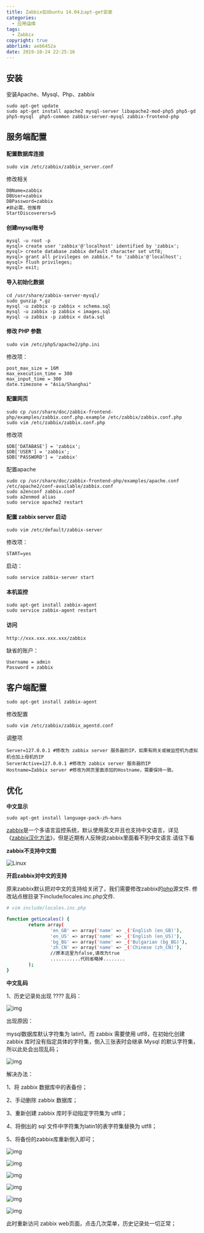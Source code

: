 ```yaml
---
title: Zabbix在Ubuntu 14.04上apt-get安装
categories:
  - 应用运维
tags:
  - Zabbix
copyright: true
abbrlink: aeb6452a
date: 2019-10-24 22:25:16
---
```


## 安装

安装Apache、Mysql、Php、zabbix

```
sudo apt-get update 
sudo apt-get install apache2 mysql-server libapache2-mod-php5 php5-gd php5-mysql  php5-common zabbix-server-mysql zabbix-frontend-php
```

<!--more-->

## 服务端配置

#### 配置数据库连接

```
sudo vim /etc/zabbix/zabbix_server.conf
```

修改相关

```
DBName=zabbix
DBUser=zabbix
DBPassword=zabbix
#非必需，但推荐
StartDiscoverers=5
```

#### 创建mysql账号

```
mysql -u root -p
mysql> create user 'zabbix'@'localhost' identified by 'zabbix';
mysql> create database zabbix default character set utf8;
mysql> grant all privileges on zabbix.* to 'zabbix'@'localhost';
mysql> flush privileges;
mysql> exit;
```

#### 导入初始化数据

```
cd /usr/share/zabbix-server-mysql/
sudo gunzip *.gz
mysql -u zabbix -p zabbix < schema.sql
mysql -u zabbix -p zabbix < images.sql
mysql -u zabbix -p zabbix < data.sql
```

#### 修改 PHP 参数

```
sudo vim /etc/php5/apache2/php.ini
```

修改项：

```
post_max_size = 16M
max_execution_time = 300
max_input_time = 300
date.timezone = "Asia/Shanghai"
```



####  配置网页

```
sudo cp /usr/share/doc/zabbix-frontend-php/examples/zabbix.conf.php.example /etc/zabbix/zabbix.conf.php
sudo vim /etc/zabbix/zabbix.conf.php
```

修改项

```
$DB['DATABASE'] = 'zabbix';
$DB['USER'] = 'zabbix';
$DB['PASSWORD'] = 'zabbix'
```

配置apache

```
sudo cp /usr/share/doc/zabbix-frontend-php/examples/apache.conf /etc/apache2/conf-available/zabbix.conf
sudo a2enconf zabbix.conf
sudo a2enmod alias
sudo service apache2 restart
```

#### 配置 zabbix server 启动

```
sudo vim /etc/default/zabbix-server
```

修改项：

```
START=yes
```

启动：

```
sudo service zabbix-server start
```

#### 本机监控

```
sudo apt-get install zabbix-agent
sudo service zabbix-agent restart
```

#### 访问

```
http://xxx.xxx.xxx.xxx/zabbix
```

缺省的账户：

```
Username = admin
Password = zabbix
```

## 客户端配置

```
sudo apt-get install zabbix-agent
```

修改配置

```
sudo vim /etc/zabbix/zabbix_agentd.conf
```

调整项

```
Server=127.0.0.1 #修改为 zabbix server 服务器的IP，如果有网关或被监控机为虚拟机也加上母机的IP
ServerActive=127.0.0.1 #修改为 zabbix server 服务器的IP
Hostname=Zabbix server #修改为网页里面添加的Hostname，需要保持一致。
```

## 优化

**中文显示**

```
sudo apt-get install language-pack-zh-hans
```

[zabbix](http://www.ttlsa.com/monitor/zabbix/)是一个多语言监控系统，默认使用英文并且也支持中文语言，详见《[zabbix汉化方法](http://www.ttlsa.com/zabbix/zabbix-convert-into-chinese-8-ttlsa/)》，但是近期有人反映说zabbix里面看不到中文语言.请往下看

**zabbix不支持中文图**

![Linux](Zabbix在Ubuntu-14-04上apt-get安装/1.png)

**开启zabbix对中文的支持**

原来zabbix默认把对中文的支持给关闭了，我们需要修改zabbix的[php](http://www.ttlsa.com/php/)源文件. 修改站点根目录下include/locales.inc.php文件.

```bash
# vim include/locales.inc.php

function getLocales() {
        return array(
                'en_GB' => array('name' => _('English (en_GB)'),        'display' => true),
                'en_US' => array('name' => _('English (en_US)'),        'display' => true),
                'bg_BG' => array('name' => _('Bulgarian (bg_BG)'),      'display' => true),
                'zh_CN' => array('name' => _('Chinese (zh_CN)'),        'display' => true),
                //原本这里为false,请改为true
                ...........代码省略掉........
        );
}
```

**中文乱码**

1、历史记录处出现 ???? 乱码：

![img](Zabbix在Ubuntu-14-04上apt-get安装/2.png)

出现原因：

mysql数据库默认字符集为 latin1，而 zabbix 需要使用 utf8，在初始化创建 zabbix 库时没有指定具体的字符集，倒入三张表时会继承 Mysql 的默认字符集，所以此处会出现乱码；

![img](Zabbix在Ubuntu-14-04上apt-get安装/3.png)

解决办法：

1、将 zabbix 数据库中的表备份；

2、手动删除 zabbix 数据库；

3、重新创建 zabbix 库时手动指定字符集为 utf8；

4、将倒出的 sql 文件中字符集为latin1的表字符集替换为 utf8；

5、将备份的zabbix库重新倒入即可；

![img](Zabbix在Ubuntu-14-04上apt-get安装/4.png)

![img](Zabbix在Ubuntu-14-04上apt-get安装/5.png)

![img](Zabbix在Ubuntu-14-04上apt-get安装/6.png)

![img](Zabbix在Ubuntu-14-04上apt-get安装/7.png)

![img](Zabbix在Ubuntu-14-04上apt-get安装/8.png)

![img](Zabbix在Ubuntu-14-04上apt-get安装/9.png)

此时重新访问 zabbix web页面，点击几次菜单，历史记录处一切正常；